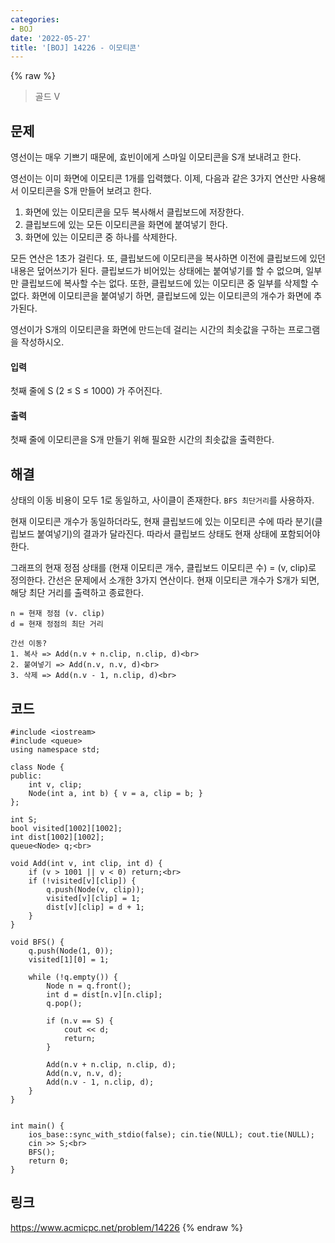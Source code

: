 ```yaml
---
categories:
- BOJ
date: '2022-05-27'
title: '[BOJ] 14226 - 이모티콘'
---
```


{% raw %}
> 골드 V<br>

## 문제
영선이는 매우 기쁘기 때문에, 효빈이에게 스마일 이모티콘을 S개 보내려고 한다.

영선이는 이미 화면에 이모티콘 1개를 입력했다. 이제, 다음과 같은 3가지 연산만 사용해서 이모티콘을 S개 만들어 보려고 한다.

1.  화면에 있는 이모티콘을 모두 복사해서 클립보드에 저장한다.
2.  클립보드에 있는 모든 이모티콘을 화면에 붙여넣기 한다.
3.  화면에 있는 이모티콘 중 하나를 삭제한다.

모든 연산은 1초가 걸린다. 또, 클립보드에 이모티콘을 복사하면 이전에 클립보드에 있던 내용은 덮어쓰기가 된다. 클립보드가 비어있는 상태에는 붙여넣기를 할 수 없으며, 일부만 클립보드에 복사할 수는 없다. 또한, 클립보드에 있는 이모티콘 중 일부를 삭제할 수 없다. 화면에 이모티콘을 붙여넣기 하면, 클립보드에 있는 이모티콘의 개수가 화면에 추가된다.

영선이가 S개의 이모티콘을 화면에 만드는데 걸리는 시간의 최솟값을 구하는 프로그램을 작성하시오.

#### 입력
첫째 줄에 S (2 ≤ S ≤ 1000) 가 주어진다.

#### 출력
첫째 줄에 이모티콘을 S개 만들기 위해 필요한 시간의 최솟값을 출력한다.

## 해결
상태의 이동 비용이 모두 1로 동일하고, 사이클이 존재한다. `BFS 최단거리`를 사용하자.

현재 이모티콘 개수가 동일하더라도, 현재 클립보드에 있는 이모티콘 수에 따라 분기(클립보드 붙여넣기)의 결과가 달라진다. 따라서 클립보드 상태도 현재 상태에 포함되어야 한다.

그래프의 현재 정점 상태를 (현재 이모티콘 개수, 클립보드 이모티콘 수) = (v, clip)로 정의한다. 간선은 문제에서 소개한 3가지 연산이다. 현재 이모티콘 개수가 S개가 되면, 해당 최단 거리를 출력하고 종료한다.
```
n = 현재 정점 (v. clip)
d = 현재 정점의 최단 거리

간선 이동?
1. 복사 => Add(n.v + n.clip, n.clip, d)<br>
2. 붙여넣기 => Add(n.v, n.v, d)<br>
3. 삭제 => Add(n.v - 1, n.clip, d)<br>
```

## 코드
```
#include <iostream>
#include <queue>
using namespace std;

class Node {
public:
	int v, clip;
	Node(int a, int b) { v = a, clip = b; }
};

int S;
bool visited[1002][1002];
int dist[1002][1002];
queue<Node> q;<br>

void Add(int v, int clip, int d) {
	if (v > 1001 || v < 0) return;<br>
	if (!visited[v][clip]) {
		q.push(Node(v, clip));
		visited[v][clip] = 1;
		dist[v][clip] = d + 1;
	}
}

void BFS() {
	q.push(Node(1, 0));
	visited[1][0] = 1;

	while (!q.empty()) {
		Node n = q.front();
		int d = dist[n.v][n.clip];
		q.pop();

		if (n.v == S) {
			cout << d;
			return;
		}

		Add(n.v + n.clip, n.clip, d);
		Add(n.v, n.v, d);
		Add(n.v - 1, n.clip, d);
	}
}


int main() {
	ios_base::sync_with_stdio(false); cin.tie(NULL); cout.tie(NULL);
	cin >> S;<br>
	BFS();
	return 0;
}
```

## 링크
https://www.acmicpc.net/problem/14226
{% endraw %}
